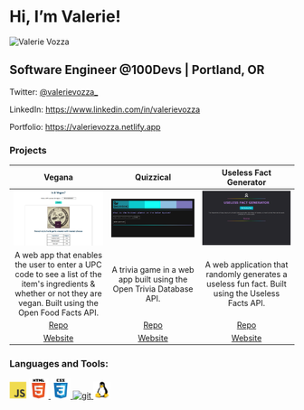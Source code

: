 # Hi, I’m Valerie!
![Valerie Vozza](https://user-images.githubusercontent.com/101529105/163921442-bffd97a6-a435-4dfb-aa79-5b3552dd981b.png)

## Software Engineer @100Devs | Portland, OR

Twitter: [@valerievozza_](https://www.twitter.com/valerievozza_)

LinkedIn: https://www.linkedin.com/in/valerievozza

Portfolio: https://valerievozza.netlify.app

### Projects

| Vegana | Quizzical | Useless Fact Generator |
|:------:|:---------:|:----------------------:|
| ![Vegana Screenshot](https://github.com/valerievozza/portfolio/blob/main/images/vegana.png) | ![Quizzical Screenshot](https://github.com/valerievozza/portfolio/blob/main/images/quizzical.png) | ![Useless Facts Screenshot](https://github.com/valerievozza/portfolio/blob/main/images/useless-facts.png) |
| A web app that enables the user to enter a UPC code to see a list of the item's ingredients & whether or not they are vegan. Built using the Open Food Facts API. | A trivia game in a web app built using the Open Trivia Database API. | A web application that randomly generates a useless fun fact. Built using the Useless Facts API. |
| [Repo](https://github.com/valerievozza/vegana) | [Repo](https://github.com/valerievozza/quizzical) | [Repo](https://github.com/valerievozza/useless-facts) |
[Website](https://vegana.netlify.app) | [Website](https://quizzical-trivia-game.netlify.app/) | [Website](https://useless-facts.netlify.app/) |


<h3 align="left">Languages and Tools:</h3>
<p align="left"><img src="https://raw.githubusercontent.com/devicons/devicon/master/icons/javascript/javascript-original.svg" alt="javascript" width="30" height="30"/> </a> <a href="https://www.w3.org/html/" target="_blank" rel="noreferrer"> <img src="https://raw.githubusercontent.com/devicons/devicon/master/icons/html5/html5-original-wordmark.svg" alt="html5" width="35" height="35"/> </a> <a href="https://www.w3schools.com/css/" target="_blank" rel="noreferrer"> <img src="https://raw.githubusercontent.com/devicons/devicon/master/icons/css3/css3-original-wordmark.svg" alt="css3" width="35" height="35"/> </a> <a href="https://git-scm.com/" target="_blank" rel="noreferrer"> <img src="https://www.vectorlogo.zone/logos/git-scm/git-scm-icon.svg" alt="git" width="30" height="30"/> </a> <a href="https://www.linux.org/" target="_blank" rel="noreferrer"> <img src="https://raw.githubusercontent.com/devicons/devicon/master/icons/linux/linux-original.svg" alt="linux" width="30" height="30"/> </a> </p>
